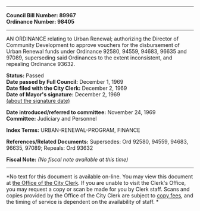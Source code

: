 * * * * *  
  
**Council Bill Number: [](#h0)[](#h2)89967**   
**Ordinance Number: 98405**  
  
* * * * *  
  
AN ORDINANCE relating to Urban Renewal; authorizing the Director of Community Development to approve vouchers for the disbursement of Urban Renewal funds under Ordinance 92580, 94559, 94683, 96635 and 97089, superseding said Ordinances to the extent inconsistent, and repealing Ordinance 93632.  
  
**Status:** Passed   
**Date passed by Full Council:** December 1, 1969   
**Date filed with the City Clerk:** December 2, 1969   
**Date of Mayor's signature:** December 2, 1969   
[(about the signature date)](/~public/approvaldate.htm)   
  
  
**Date introduced/referred to committee:** November 24, 1969   
**Committee:** Judiciary and Personnel   
  
**Index Terms:** URBAN-RENEWAL-PROGRAM, FINANCE  
  
**References/Related Documents:** Supersedes: Ord 92580, 94559, 94683, 96635, 97089; Repeals: Ord 93632  
  
**Fiscal Note:** *(No fiscal note available at this time)*  
  
* * * * *  
  
*No text for this document is available on-line. You may view this document at [the Office of the City Clerk](http://www.seattle.gov/leg/clerk/contactUs.htm). If you are unable to visit the Clerk's Office, you may request a copy or scan be made for you by Clerk staff. Scans and copies provided by the Office of the City Clerk are subject to [copy fees](http://clerk.seattle.gov/~public/clerkfees.htm), and the timing of service is dependent on the availability of staff. *  
  
  
